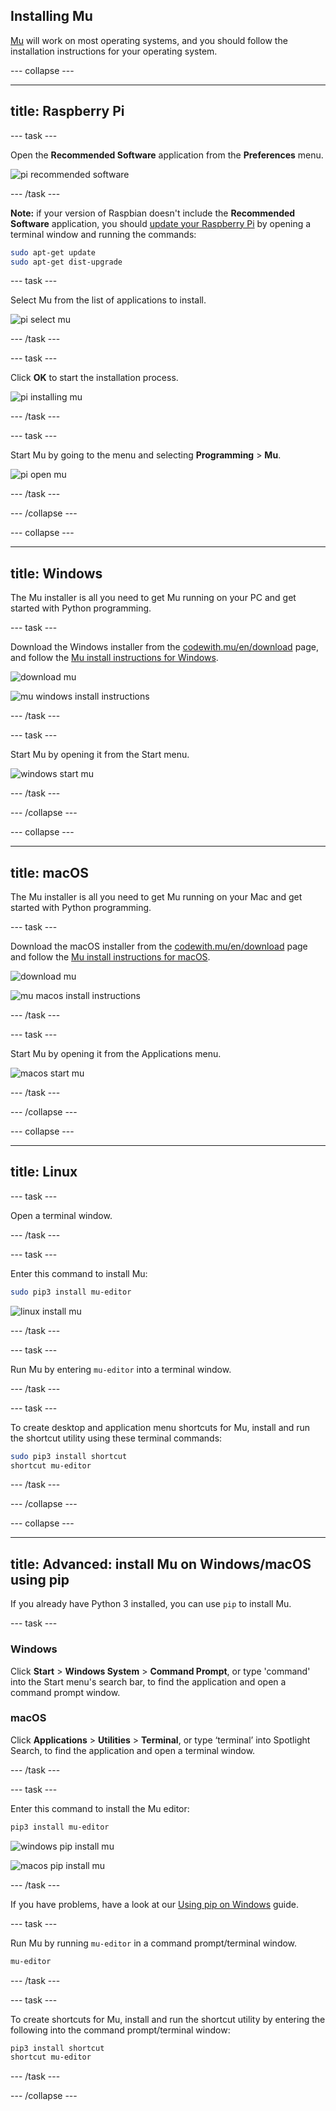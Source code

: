 ## Installing Mu

[Mu](https://codewith.mu) will work on most operating systems, and you should follow the installation instructions for your operating system.

--- collapse ---

---
title: Raspberry Pi
---

--- task ---

Open the **Recommended Software** application from the **Preferences** menu.

![pi recommended software](images/pi-rec-software.png)

--- /task ---

**Note:** if your version of Raspbian doesn't include the **Recommended Software** application, you should [update your Raspberry Pi](https://www.raspberrypi.org/documentation/raspbian/updating.md) by opening a terminal window and running the commands:

```bash
sudo apt-get update
sudo apt-get dist-upgrade
```

--- task ---

Select Mu from the list of applications to install.

![pi select mu](images/pi-rec-software-select-annotated.png)

--- /task ---

--- task ---

Click **OK** to start the installation process.

![pi installing mu](images/pi-rec-software-install.png)

--- /task ---

--- task ---

Start Mu by going to the menu and selecting **Programming** > **Mu**.

![pi open mu](images/pi_open_mu.PNG)

--- /task ---

--- /collapse ---

--- collapse ---

---
title: Windows
---

The Mu installer is all you need to get Mu running on your PC and get started with Python programming.

--- task ---

Download the Windows installer from the [codewith.mu/en/download](https://codewith.mu/en/download) page, and follow the [Mu install instructions for Windows](https://codewith.mu/en/howto/install_windows).

![download mu](images/download_mu.PNG)

![mu windows install instructions](images/windows_install_instructions.PNG)

--- /task ---

--- task ---

Start Mu by opening it from the Start menu.

![windows start mu](images/windows_start_mu.png)

--- /task ---

--- /collapse ---

--- collapse ---

---
title: macOS
---

The Mu installer is all you need to get Mu running on your Mac and get started with Python programming.

--- task ---

Download the macOS installer from the [codewith.mu/en/download](https://codewith.mu/en/download) page and follow the [Mu install instructions for macOS](https://codewith.mu/en/howto/install_macos).

![download mu](images/download_mu.PNG)

![mu macos install instructions](images/macos_install_instructions.PNG)

--- /task ---

--- task ---

Start Mu by opening it from the Applications menu.

![macos start mu](images/macos_start_mu.png)

--- /task ---

--- /collapse ---

--- collapse ---

---
title: Linux
---

--- task ---

Open a terminal window.

--- /task ---

--- task ---

Enter this command to install Mu:

```bash
sudo pip3 install mu-editor
```

![linux install mu](images/linux_install_mu.gif)

--- /task ---

--- task ---

Run Mu by entering `mu-editor` into a terminal window.

--- /task ---

--- task ---

To create desktop and application menu shortcuts for Mu, install and run the shortcut utility using these terminal commands:

```bash
sudo pip3 install shortcut
shortcut mu-editor
```

--- /task ---

--- /collapse ---

--- collapse ---

---
title: Advanced: install Mu on Windows/macOS using pip
---

If you already have Python 3 installed, you can use `pip` to install Mu.

--- task ---

### Windows

Click **Start** > **Windows System** > **Command Prompt**, or type 'command' into the Start menu's search bar, to find the application and open a command prompt window.

### macOS

Click **Applications** > **Utilities** > **Terminal**, or type ‘terminal’ into Spotlight Search, to find the application and open a terminal window.

--- /task ---

--- task ---

Enter this command to install the Mu editor:

```bash
pip3 install mu-editor
```

![windows pip install mu](images/windows_install_mu.gif)

![macos pip install mu](images/mac_install_mu.gif)

--- /task ---

If you have problems, have a look at our [Using pip on Windows](https://projects.raspberrypi.org/en/projects/using-pip-on-windows) guide.

--- task ---

Run Mu by running `mu-editor` in a command prompt/terminal window.

```bash
mu-editor
```

--- /task ---

--- task ---

To create shortcuts for Mu, install and run the shortcut utility by entering the following into the command prompt/terminal window:

```bash
pip3 install shortcut
shortcut mu-editor
```

--- /task ---

--- /collapse ---
